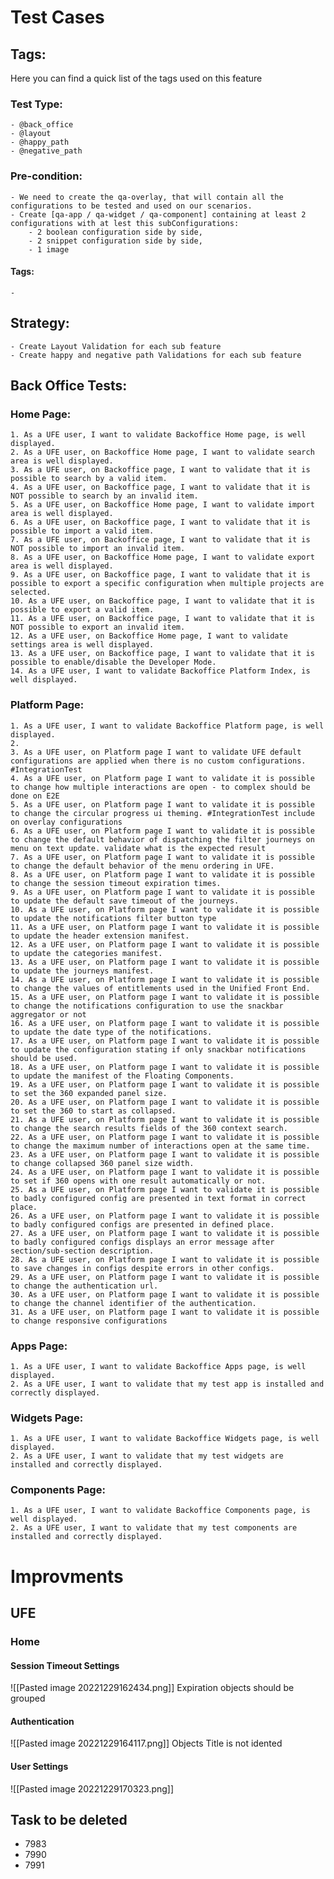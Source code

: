 # Test Cases
## Tags:
Here you can find a quick list of the tags used on this feature
### Test Type:
	- @back_office
	- @layout
	- @happy_path
	- @negative_path
### Pre-condition:
	- We need to create the qa-overlay, that will contain all the configurations to be tested and used on our scenarios.
	- Create [qa-app / qa-widget / qa-component] containing at least 2 configurations with at lest this subConfigurations:
		- 2 boolean configuration side by side, 
		- 2 snippet configuration side by side,
		- 1 image
#### Tags:
	- 
## Strategy:
	- Create Layout Validation for each sub feature
	- Create happy and negative path Validations for each sub feature
## Back Office Tests:
### Home Page:
	1. As a UFE user, I want to validate Backoffice Home page, is well displayed.
	2. As a UFE user, on Backoffice Home page, I want to validate search area is well displayed.
	3. As a UFE user, on Backoffice page, I want to validate that it is possible to search by a valid item.
	4. As a UFE user, on Backoffice page, I want to validate that it is NOT possible to search by an invalid item.
	5. As a UFE user, on Backoffice Home page, I want to validate import area is well displayed.
	6. As a UFE user, on Backoffice page, I want to validate that it is possible to import a valid item.
	7. As a UFE user, on Backoffice page, I want to validate that it is NOT possible to import an invalid item.
	8. As a UFE user, on Backoffice Home page, I want to validate export area is well displayed.
	9. As a UFE user, on Backoffice page, I want to validate that it is possible to export a specific configuration when multiple projects are selected.
	10. As a UFE user, on Backoffice page, I want to validate that it is possible to export a valid item.
	11. As a UFE user, on Backoffice page, I want to validate that it is NOT possible to export an invalid item.
	12. As a UFE user, on Backoffice Home page, I want to validate settings area is well displayed.
	13. As a UFE user, on Backoffice page, I want to validate that it is possible to enable/disable the Developer Mode.
	14. As a UFE user, I want to validate Backoffice Platform Index, is well displayed.

### Platform Page:
	1. As a UFE user, I want to validate Backoffice Platform page, is well displayed.
	2. 
	3. As a UFE user, on Platform page I want to validate UFE default configurations are applied when there is no custom configurations. #IntegrationTest
	4. As a UFE user, on Platform page I want to validate it is possible to change how multiple interactions are open - to complex should be done on E2E
	5. As a UFE user, on Platform page I want to validate it is possible to change the circular progress ui theming. #IntegrationTest include on overlay configurations
	6. As a UFE user, on Platform page I want to validate it is possible to change the default behavior of dispatching the filter journeys on menu on text update. validate what is the expected result
	7. As a UFE user, on Platform page I want to validate it is possible to change the default behavior of the menu ordering in UFE.
	8. As a UFE user, on Platform page I want to validate it is possible to change the session timeout expiration times.
	9. As a UFE user, on Platform page I want to validate it is possible to update the default save timeout of the journeys.
	10. As a UFE user, on Platform page I want to validate it is possible to update the notifications filter button type
	11. As a UFE user, on Platform page I want to validate it is possible to update the header extension manifest.
	12. As a UFE user, on Platform page I want to validate it is possible to update the categories manifest.
	13. As a UFE user, on Platform page I want to validate it is possible to update the journeys manifest.
	14. As a UFE user, on Platform page I want to validate it is possible to change the values of entitlements used in the Unified Front End.
	15. As a UFE user, on Platform page I want to validate it is possible to change the notifications configuration to use the snackbar aggregator or not
	16. As a UFE user, on Platform page I want to validate it is possible to update the date type of the notifications.
	17. As a UFE user, on Platform page I want to validate it is possible to update the configuration stating if only snackbar notifications should be used.
	18. As a UFE user, on Platform page I want to validate it is possible to update the manifest of the Floating Components.
	19. As a UFE user, on Platform page I want to validate it is possible to set the 360 expanded panel size.
	20. As a UFE user, on Platform page I want to validate it is possible to set the 360 to start as collapsed.
	21. As a UFE user, on Platform page I want to validate it is possible to change the search results fields of the 360 context search.
	22. As a UFE user, on Platform page I want to validate it is possible to change the maximum number of interactions open at the same time.
	23. As a UFE user, on Platform page I want to validate it is possible to change collapsed 360 panel size width.
	24. As a UFE user, on Platform page I want to validate it is possible to set if 360 opens with one result automatically or not.
	25. As a UFE user, on Platform page I want to validate it is possible to badly configured config are presented in text format in correct place.
	26. As a UFE user, on Platform page I want to validate it is possible to badly configured configs are presented in defined place.
	27. As a UFE user, on Platform page I want to validate it is possible to badly configured configs displays an error message after section/sub-section description.
	28. As a UFE user, on Platform page I want to validate it is possible to save changes in configs despite errors in other configs.
	29. As a UFE user, on Platform page I want to validate it is possible to change the authentication url.
	30. As a UFE user, on Platform page I want to validate it is possible to change the channel identifier of the authentication.
	31. As a UFE user, on Platform page I want to validate it is possible to change responsive configurations

### Apps Page:
	1. As a UFE user, I want to validate Backoffice Apps page, is well displayed.
	2. As a UFE user, I want to validate that my test app is installed and correctly displayed.
### Widgets Page:
	1. As a UFE user, I want to validate Backoffice Widgets page, is well displayed.
	2. As a UFE user, I want to validate that my test widgets are installed and correctly displayed.
### Components Page:
	1. As a UFE user, I want to validate Backoffice Components page, is well displayed.
	2. As a UFE user, I want to validate that my test components are installed and correctly displayed.

# Improvments
## UFE
### Home
#### Session Timeout Settings
![[Pasted image 20221229162434.png]]
Expiration objects should be grouped
#### Authentication
![[Pasted image 20221229164117.png]]
Objects Title is not idented

#### User Settings
![[Pasted image 20221229170323.png]]

## Task to be deleted

- 7983
- 7990
- 7991